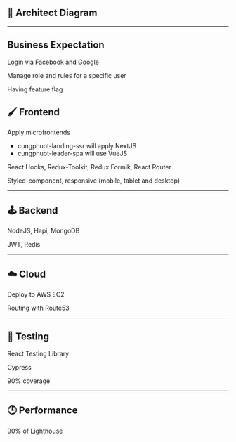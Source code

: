 ## 📄 Architect Diagram

---

## Business Expectation

Login via Facebook and Google

Manage role and rules for a specific user

Having feature flag

## 🖌️ Frontend

Apply microfrontends

- cungphuot-landing-ssr will apply NextJS
- cungphuot-leader-spa will use VueJS

React Hooks, Redux-Toolkit, Redux Formik, React Router

Styled-component, responsive (mobile, tablet and desktop)

---

## 🕹️ Backend

NodeJS, Hapi, MongoDB

JWT, Redis

---

## ☁️ Cloud

Deploy to AWS EC2

Routing with Route53

---

## 🔎 Testing

React Testing Library

Cypress

90% coverage

---

## 🕒 Performance

90% of Lighthouse
